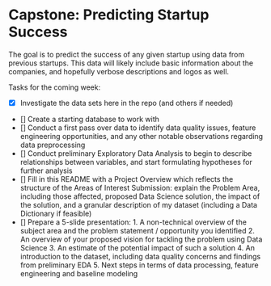 # Capstone: Predicting Startup Success

The goal is to predict the success of any given startup using data from previous startups. 
This data will likely include basic information about the companies, and hopefully verbose descriptions and logos as well.

Tasks for the coming week:
- [x] Investigate the data sets here in the repo (and others if needed)
- [] Create a starting database to work with
- [] Conduct a first pass over data to identify data quality issues, feature engineering opportunities, and any other notable observations regarding data preprocessing
- [] Conduct preliminary Exploratory Data Analysis to begin to describe relationships between variables, and start formulating hypotheses for further analysis
- [] Fill in this README with a Project Overview which reflects the structure of the Areas of Interest Submission: explain the Problem Area, including those affected, proposed Data Science solution, the impact of the solution, and a granular description of my dataset (including a Data Dictionary if feasible)
- [] Prepare a 5-slide presentation:
      1. A non-technical overview of the subject area and the problem statement / opportunity you identified
      2. An overview of your proposed vision for tackling the problem using Data Science
      3. An estimate of the potential impact of such a solution
      4. An introduction to the dataset, including data quality concerns and findings from preliminary EDA
      5. Next steps in terms of data processing, feature engineering and baseline modeling
